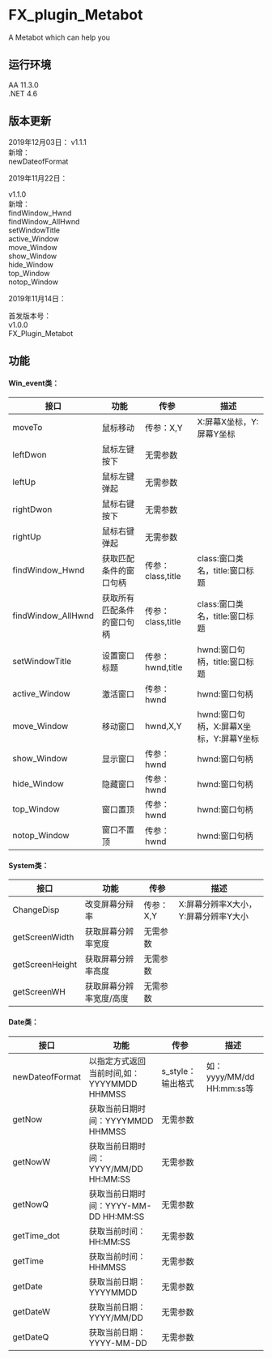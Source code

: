 # FX_plugin_Metabot
A Metabot which can help you

<h2>运行环境</h2>
<p>
AA 11.3.0</br>
.NET 4.6
<p>
<h2>版本更新</h2>

2019年12月03日：
v1.1.1</br>
新增：</br>
newDateofFormat</br>

2019年11月22日：
<p>v1.1.0</br>
新增：</br>
findWindow_Hwnd</br>
findWindow_AllHwnd</br>
setWindowTitle</br>
active_Window</br>
move_Window</br>
show_Window</br>
hide_Window</br>
top_Window</br>
notop_Window</br>
</p>

2019年11月14日：
<p>首发版本号：</br>
v1.0.0</br>
FX_Plugin_Metabot</p>

<h2>功能</h2>
<h4>Win_event类：</h4>
<table>
<thead>
<tr><th>接口</th><th>功能</th><th>传参</th><th>描述</th></tr>
</thead>
<tbody>
<tr><td>moveTo</td><td>鼠标移动</td><td>传参：X,Y</td><td>X:屏幕X坐标，Y:屏幕Y坐标</td></tr>
<tr><td>leftDwon</td><td>鼠标左键按下</td><td>无需参数</td><td></td></tr>
<tr><td>leftUp</td><td>鼠标左键弹起</td><td>无需参数</td><td></td></tr>
<tr><td>rightDwon</td><td>鼠标右键按下</td><td>无需参数</td><td></td></tr>
<tr><td>rightUp</td><td>鼠标右键弹起</td><td>无需参数</td><td></td></tr>

<tr><td>findWindow_Hwnd</td><td>获取匹配条件的窗口句柄</td><td>传参：class,title</td><td>class:窗口类名，title:窗口标题</td></tr>
<tr><td>findWindow_AllHwnd</td><td>获取所有匹配条件的窗口句柄</td><td>传参：class,title</td><td>class:窗口类名，title:窗口标题</td></tr>
<tr><td>setWindowTitle</td><td>设置窗口标题</td><td>传参：hwnd,title</td><td>hwnd:窗口句柄，title:窗口标题</td></tr>
<tr><td>active_Window</td><td>激活窗口</td><td>传参：hwnd</td><td>hwnd:窗口句柄</td></tr>
<tr><td>move_Window</td><td>移动窗口</td><td>hwnd,X,Y</td><td>hwnd:窗口句柄，X:屏幕X坐标，Y:屏幕Y坐标</td></tr>
<tr><td>show_Window</td><td>显示窗口</td><td>传参：hwnd</td><td>hwnd:窗口句柄</td></tr>
<tr><td>hide_Window</td><td>隐藏窗口</td><td>传参：hwnd</td><td>hwnd:窗口句柄</td></tr>
<tr><td>top_Window</td><td>窗口置顶</td><td>传参：hwnd</td><td>hwnd:窗口句柄</td></tr>
<tr><td>notop_Window</td><td>窗口不置顶</td><td>传参：hwnd</td><td>hwnd:窗口句柄</td></tr>
</tbody>
</table>

<h4>System类：</h4>

<table>
<thead>
<tr><th>接口</th><th>功能</th><th>传参</th><th>描述</th></tr>
</thead>
<tbody>
<tr><td>ChangeDisp</td><td>改变屏幕分辩率</td><td>传参：X,Y</td><td>X:屏幕分辨率X大小，Y:屏幕分辨率Y大小</td></tr>
<tr><td>getScreenWidth</td><td>获取屏幕分辨率宽度</td><td>无需参数</td><td></td></tr>
<tr><td>getScreenHeight</td><td>获取屏幕分辨率高度</td><td>无需参数</td><td></td></tr>
<tr><td>getScreenWH</td><td>获取屏幕分辨率宽度/高度</td><td>无需参数</td><td></td></tr>
</tbody>
</table>

<h4>Date类：</h4>
<table>
<thead>
<tr><th>接口</th><th>功能</th><th>传参</th><th>描述</th></tr>
</thead>
<tbody>
<tr><td>newDateofFormat</td><td>以指定方式返回当前时间,如：YYYYMMDD HHMMSS</td><td>s_style：输出格式</td><td>如：yyyy/MM/dd HH:mm:ss等</td></tr>
<tr><td>getNow</td><td>获取当前日期时间：YYYYMMDD HHMMSS</td><td>无需参数</td><td></td></tr>
<tr><td>getNowW</td><td>获取当前日期时间：YYYY/MM/DD HH:MM:SS</td><td>无需参数</td><td></td></tr>
<tr><td>getNowQ</td><td>获取当前日期时间：YYYY-MM-DD HH:MM:SS</td><td>无需参数</td><td></td></tr>
<tr><td>getTime_dot</td><td>获取当前时间：HH:MM:SS</td><td>无需参数</td><td></td></tr>
<tr><td>getTime</td><td>获取当前时间：HHMMSS</td><td>无需参数</td><td></td></tr>
<tr><td>getDate</td><td>获取当前日期：YYYYMMDD</td><td>无需参数</td><td></td></tr>
<tr><td>getDateW</td><td>获取当前日期：YYYY/MM/DD</td><td>无需参数</td><td></td></tr>
<tr><td>getDateQ</td><td>获取当前日期：YYYY-MM-DD</td><td>无需参数</td><td></td></tr>
</tbody>
</table>
